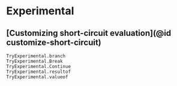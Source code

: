 # Experimental

## [Customizing short-circuit evaluation](@id customize-short-circuit)

```@docs
TryExperimental.branch
TryExperimental.Break
TryExperimental.Continue
TryExperimental.resultof
TryExperimental.valueof
```

